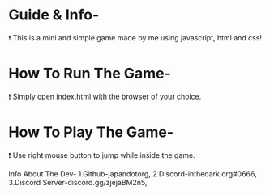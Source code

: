 # Guide & Info-
 ❗ This is a mini and simple game made by me using javascript, html and css!
 
# How To Run The Game-
 ❗ Simply open index.html with the browser of your choice.

# How To Play The Game-
 ❗ Use right mouse button to jump while inside the game.




 Info About The Dev-
 1.Github-japandotorg,
 2.Discord-inthedark.org#0666,
 3.Discord Server-discord.gg/zjejaBM2n5,

